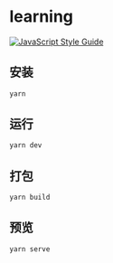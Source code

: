 # learning


[![JavaScript Style Guide](https://img.shields.io/badge/code_style-standard-brightgreen.svg)](https://standardjs.com)

## 安装

```bash
yarn
```

## 运行

```bash
yarn dev
```

## 打包

```bash
yarn build
```

## 预览

```bash
yarn serve
```